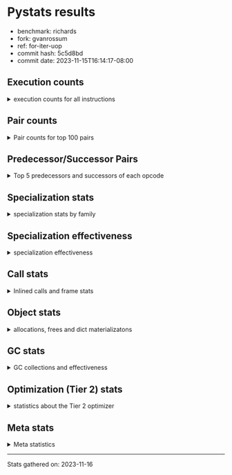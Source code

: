 
# Pystats results

- benchmark: richards
- fork: gvanrossum
- ref: for-iter-uop
- commit hash: 5c5d8bd
- commit date: 2023-11-15T16:14:17-08:00

## Execution counts

<details>
<summary> execution counts for all instructions </summary>

|Name | Count | Self | Cumulative | Miss ratio | 
|---|---:|---:|---:|---:|
| LOAD_FAST | 370,571,360 | 22.5% | 22.5% |  |
| LOAD_ATTR_INSTANCE_VALUE | 161,655,260 | 9.8% | 32.3% | 38.7% |
| TO_BOOL_BOOL | 137,415,860 | 8.3% | 40.6% |  |
| POP_JUMP_IF_FALSE | 104,074,240 | 6.3% | 46.9% |  |
| LOAD_ATTR_METHOD_WITH_VALUES | 77,723,800 | 4.7% | 51.6% | 49.0% |
| CALL_PY_EXACT_ARGS | 77,139,140 | 4.7% | 56.3% | 9.1% |
| RESUME_CHECK | 77,011,340 | 4.7% | 61.0% | 0.0% |
| RETURN_VALUE | 77,010,280 | 4.7% | 65.7% |  |
| STORE_FAST | 66,786,160 | 4.1% | 69.7% |  |
| STORE_ATTR_INSTANCE_VALUE | 59,610,960 | 3.6% | 73.3% | 14.5% |
| LOAD_GLOBAL_MODULE | 59,454,360 | 3.6% | 76.9% |  |
| COPY | 59,438,320 | 3.6% | 80.5% |  |
| LOAD_CONST | 55,962,800 | 3.4% | 83.9% |  |
| POP_TOP | 42,997,680 | 2.6% | 86.5% |  |
| POP_JUMP_IF_NOT_NONE | 30,754,880 | 1.9% | 88.4% |  |
| POP_JUMP_IF_TRUE | 27,586,400 | 1.7% | 90.1% |  |
| POP_JUMP_IF_NONE | 22,455,200 | 1.4% | 91.4% |  |
| LOAD_FAST_LOAD_FAST | 20,469,920 | 1.2% | 92.7% |  |
| UNARY_NOT | 19,888,560 | 1.2% | 93.9% |  |
| JUMP_BACKWARD | 18,549,440 | 1.1% | 95.0% |  |
| COMPARE_OP_INT | 14,132,820 | 0.9% | 95.9% |  |
| JUMP_FORWARD | 10,812,160 | 0.7% | 96.5% |  |
| LOAD_GLOBAL_BUILTIN | 10,526,520 | 0.6% | 97.2% |  |
| CALL_ISINSTANCE | 10,526,320 | 0.6% | 97.8% |  |
| BINARY_OP_ADD_INT | 9,673,340 | 0.6% | 98.4% |  |
| SWAP | 9,097,280 | 0.6% | 98.9% |  |
| BINARY_SUBSCR_LIST_INT | 6,807,160 | 0.4% | 99.3% |  |
| BINARY_OP | 4,001,820 | 0.2% | 99.6% |  |
| BINARY_OP_SUBTRACT_INT | 3,089,240 | 0.2% | 99.8% |  |
| FOR_ITER_RANGE | 1,862,100 | 0.1% | 99.9% |  |
| STORE_SUBSCR_LIST_INT | 1,490,200 | 0.1% | 100.0% |  |
| GET_ITER | 372,560 | 0.0% | 100.0% |  |
| RETURN_CONST | 5,440 | 0.0% | 100.0% |  |
| LOAD_ATTR | 4,840 | 0.0% | 100.0% |  |
| STORE_ATTR | 4,560 | 0.0% | 100.0% |  |
| EXIT_INIT_CHECK | 3,640 | 0.0% | 100.0% |  |
| CALL_ALLOC_AND_ENTER_INIT | 3,640 | 0.0% | 100.0% |  |
| LOAD_GLOBAL | 3,520 | 0.0% | 100.0% |  |
| CALL | 3,380 | 0.0% | 100.0% |  |
| BUILD_LIST | 1,280 | 0.0% | 100.0% |  |
| RESUME | 740 | 0.0% | 100.0% | 2.7% |
| INTERPRETER_EXIT | 680 | 0.0% | 100.0% |  |
| TO_BOOL | 600 | 0.0% | 100.0% |  |
| PUSH_NULL | 480 | 0.0% | 100.0% |  |
| EXTENDED_ARG | 480 | 0.0% | 100.0% |  |
| COMPARE_OP | 440 | 0.0% | 100.0% |  |
| CALL_BUILTIN_CLASS | 200 | 0.0% | 100.0% |  |
| LOAD_DEREF | 160 | 0.0% | 100.0% |  |
| FOR_ITER | 120 | 0.0% | 100.0% |  |
| LOAD_ATTR_MODULE | 120 | 0.0% | 100.0% |  |
| BINARY_SUBSCR | 80 | 0.0% | 100.0% |  |
| NOP | 80 | 0.0% | 100.0% |  |
| STORE_SUBSCR | 80 | 0.0% | 100.0% |  |
| CALL_FUNCTION_EX | 80 | 0.0% | 100.0% |  |
| COPY_FREE_VARS | 80 | 0.0% | 100.0% |  |
| BINARY_OP_SUBTRACT_FLOAT | 60 | 0.0% | 100.0% |  |


</details>

## Pair counts

<details>
<summary> Pair counts for top 100 pairs </summary>

|Pair | Count | Self | Cumulative | 
|---|---:|---:|---:|
| LOAD_FAST LOAD_ATTR_INSTANCE_VALUE | 135,528,360 | 8.2% | 8.2% |
| TO_BOOL_BOOL POP_JUMP_IF_FALSE | 89,941,040 | 5.5% | 13.7% |
| CALL_PY_EXACT_ARGS RESUME_CHECK | 77,006,820 | 4.7% | 18.3% |
| LOAD_FAST LOAD_ATTR_METHOD_WITH_VALUES | 77,004,440 | 4.7% | 23.0% |
| RESUME_CHECK LOAD_FAST | 59,540,660 | 3.6% | 26.6% |
| POP_JUMP_IF_FALSE LOAD_FAST | 51,598,400 | 3.1% | 29.8% |
| COPY TO_BOOL_BOOL | 50,340,880 | 3.1% | 32.8% |
| LOAD_ATTR_METHOD_WITH_VALUES CALL_PY_EXACT_ARGS | 47,043,040 | 2.9% | 35.7% |
| LOAD_FAST STORE_ATTR_INSTANCE_VALUE | 44,128,080 | 2.7% | 38.3% |
| STORE_FAST LOAD_FAST | 44,032,960 | 2.7% | 41.0% |
| STORE_ATTR_INSTANCE_VALUE LOAD_FAST | 41,762,620 | 2.5% | 43.5% |
| POP_TOP LOAD_FAST | 38,903,040 | 2.4% | 45.9% |
| LOAD_ATTR_INSTANCE_VALUE COPY | 34,172,420 | 2.1% | 48.0% |
| LOAD_CONST LOAD_FAST | 29,191,840 | 1.8% | 49.7% |
| LOAD_GLOBAL_MODULE TO_BOOL_BOOL | 29,073,640 | 1.8% | 51.5% |
| RETURN_VALUE TO_BOOL_BOOL | 27,586,320 | 1.7% | 53.2% |
| TO_BOOL_BOOL POP_JUMP_IF_TRUE | 27,586,300 | 1.7% | 54.8% |
| POP_JUMP_IF_NOT_NONE LOAD_FAST | 25,419,040 | 1.5% | 56.4% |
| RETURN_VALUE RETURN_VALUE | 24,772,160 | 1.5% | 57.9% |
| LOAD_ATTR_INSTANCE_VALUE STORE_FAST | 24,749,900 | 1.5% | 59.4% |
| LOAD_FAST POP_JUMP_IF_NOT_NONE | 23,315,520 | 1.4% | 60.8% |
| LOAD_FAST POP_JUMP_IF_NONE | 22,455,200 | 1.4% | 62.2% |
| LOAD_ATTR_INSTANCE_VALUE LOAD_FAST | 21,558,820 | 1.3% | 63.5% |
| LOAD_FAST RETURN_VALUE | 21,297,360 | 1.3% | 64.8% |
| POP_JUMP_IF_FALSE POP_TOP | 19,888,560 | 1.2% | 66.0% |
| TO_BOOL_BOOL UNARY_NOT | 19,888,520 | 1.2% | 67.2% |
| LOAD_ATTR_INSTANCE_VALUE TO_BOOL_BOOL | 19,888,480 | 1.2% | 68.4% |
| LOAD_ATTR_INSTANCE_VALUE CALL_PY_EXACT_ARGS | 17,463,800 | 1.1% | 69.4% |
| POP_JUMP_IF_NONE JUMP_BACKWARD | 17,059,840 | 1.0% | 70.5% |
| JUMP_BACKWARD LOAD_GLOBAL_MODULE | 17,059,820 | 1.0% | 71.5% |
| UNARY_NOT COPY | 16,168,560 | 1.0% | 72.5% |
| POP_JUMP_IF_TRUE POP_TOP | 16,168,560 | 1.0% | 73.5% |
| RETURN_VALUE STORE_FAST | 15,846,720 | 1.0% | 74.4% |
| STORE_ATTR_INSTANCE_VALUE LOAD_CONST | 15,387,440 | 0.9% | 75.4% |
| LOAD_ATTR_INSTANCE_VALUE LOAD_CONST | 14,585,220 | 0.9% | 76.3% |
| LOAD_ATTR_METHOD_WITH_VALUES LOAD_FAST_LOAD_FAST | 14,245,720 | 0.9% | 77.1% |
| COMPARE_OP_INT POP_JUMP_IF_FALSE | 14,132,820 | 0.9% | 78.0% |
| LOAD_ATTR_METHOD_WITH_VALUES LOAD_FAST | 14,116,900 | 0.9% | 78.8% |
| LOAD_FAST LOAD_GLOBAL_MODULE | 13,778,720 | 0.8% | 79.7% |
| POP_JUMP_IF_FALSE RETURN_VALUE | 13,392,480 | 0.8% | 80.5% |
| LOAD_ATTR_INSTANCE_VALUE RETURN_VALUE | 12,933,060 | 0.8% | 81.3% |
| POP_JUMP_IF_FALSE LOAD_GLOBAL_MODULE | 12,330,840 | 0.7% | 82.0% |
| LOAD_FAST STORE_FAST | 12,201,120 | 0.7% | 82.8% |
| RESUME_CHECK LOAD_CONST | 10,660,440 | 0.6% | 83.4% |
| JUMP_FORWARD LOAD_FAST | 10,625,920 | 0.6% | 84.0% |
| LOAD_GLOBAL_BUILTIN LOAD_FAST | 10,526,520 | 0.6% | 84.7% |
| POP_JUMP_IF_TRUE LOAD_FAST | 10,526,400 | 0.6% | 85.3% |
| LOAD_FAST_LOAD_FAST LOAD_ATTR_INSTANCE_VALUE | 10,526,360 | 0.6% | 86.0% |
| STORE_FAST LOAD_GLOBAL_BUILTIN | 10,526,240 | 0.6% | 86.6% |
| CALL_ISINSTANCE TO_BOOL_BOOL | 10,526,240 | 0.6% | 87.2% |
| LOAD_GLOBAL_MODULE CALL_ISINSTANCE | 10,526,240 | 0.6% | 87.9% |
| COPY LOAD_ATTR_INSTANCE_VALUE | 9,097,080 | 0.6% | 88.4% |
| SWAP STORE_ATTR_INSTANCE_VALUE | 9,097,080 | 0.6% | 89.0% |
| LOAD_CONST BINARY_OP_ADD_INT | 8,184,000 | 0.5% | 89.5% |
| LOAD_ATTR_INSTANCE_VALUE POP_JUMP_IF_NOT_NONE | 7,439,320 | 0.5% | 89.9% |
| LOAD_FAST CALL_PY_EXACT_ARGS | 7,179,240 | 0.4% | 90.4% |
| RETURN_VALUE POP_TOP | 6,939,080 | 0.4% | 90.8% |
| POP_JUMP_IF_FALSE LOAD_CONST | 6,863,520 | 0.4% | 91.2% |
| RESUME_CHECK LOAD_GLOBAL_MODULE | 6,808,640 | 0.4% | 91.6% |
| LOAD_FAST BINARY_SUBSCR_LIST_INT | 6,807,120 | 0.4% | 92.0% |
| LOAD_CONST STORE_FAST | 6,806,560 | 0.4% | 92.4% |
| STORE_FAST JUMP_FORWARD | 6,719,840 | 0.4% | 92.8% |
| BINARY_OP_ADD_INT SWAP | 6,696,100 | 0.4% | 93.2% |
| LOAD_FAST_LOAD_FAST STORE_ATTR_INSTANCE_VALUE | 6,220,160 | 0.4% | 93.6% |
| LOAD_GLOBAL_MODULE COMPARE_OP_INT | 5,482,120 | 0.3% | 94.0% |
| LOAD_GLOBAL_MODULE LOAD_ATTR_INSTANCE_VALUE | 5,321,360 | 0.3% | 94.3% |
| BINARY_SUBSCR_LIST_INT STORE_FAST | 5,319,180 | 0.3% | 94.6% |
| LOAD_GLOBAL_MODULE COPY | 5,206,840 | 0.3% | 94.9% |
| LOAD_CONST COMPARE_OP_INT | 4,689,280 | 0.3% | 95.2% |
| POP_TOP JUMP_FORWARD | 4,092,320 | 0.2% | 95.5% |
| LOAD_CONST BINARY_OP | 3,998,640 | 0.2% | 95.7% |
| LOAD_ATTR_INSTANCE_VALUE COMPARE_OP_INT | 3,961,200 | 0.2% | 95.9% |
| LOAD_FAST COPY | 3,890,400 | 0.2% | 96.2% |
| POP_JUMP_IF_NOT_NONE LOAD_FAST_LOAD_FAST | 3,848,800 | 0.2% | 96.4% |
| POP_JUMP_IF_NONE LOAD_FAST | 3,774,720 | 0.2% | 96.6% |
| STORE_FAST LOAD_GLOBAL_MODULE | 3,720,400 | 0.2% | 96.9% |
| LOAD_FAST_LOAD_FAST CALL_PY_EXACT_ARGS | 3,720,120 | 0.2% | 97.1% |
| UNARY_NOT RETURN_VALUE | 3,720,000 | 0.2% | 97.3% |
| LOAD_CONST BINARY_OP_SUBTRACT_INT | 3,089,200 | 0.2% | 97.5% |
| BINARY_OP LOAD_CONST | 2,398,580 | 0.1% | 97.6% |
| LOAD_ATTR_INSTANCE_VALUE LOAD_GLOBAL_MODULE | 2,232,560 | 0.1% | 97.8% |
| STORE_ATTR_INSTANCE_VALUE LOAD_GLOBAL_MODULE | 1,916,820 | 0.1% | 97.9% |
| RETURN_VALUE LOAD_FAST | 1,863,200 | 0.1% | 98.0% |
| POP_JUMP_IF_NONE LOAD_FAST_LOAD_FAST | 1,620,320 | 0.1% | 98.1% |
| STORE_FAST LOAD_CONST | 1,600,000 | 0.1% | 98.2% |
| BINARY_OP_SUBTRACT_INT SWAP | 1,599,980 | 0.1% | 98.3% |
| LOAD_GLOBAL_MODULE CALL_PY_EXACT_ARGS | 1,599,880 | 0.1% | 98.4% |
| LOAD_ATTR_METHOD_WITH_VALUES LOAD_GLOBAL_MODULE | 1,599,760 | 0.1% | 98.5% |
| LOAD_FAST STORE_SUBSCR_LIST_INT | 1,490,160 | 0.1% | 98.6% |
| LOAD_GLOBAL_MODULE LOAD_FAST | 1,490,100 | 0.1% | 98.7% |
| FOR_ITER_RANGE STORE_FAST | 1,489,540 | 0.1% | 98.8% |
| JUMP_BACKWARD FOR_ITER_RANGE | 1,489,400 | 0.1% | 98.9% |
| BINARY_OP_ADD_INT LOAD_CONST | 1,489,260 | 0.1% | 98.9% |
| BINARY_OP_SUBTRACT_INT LOAD_FAST | 1,489,260 | 0.1% | 99.0% |
| STORE_SUBSCR_LIST_INT JUMP_BACKWARD | 1,489,260 | 0.1% | 99.1% |
| LOAD_ATTR_INSTANCE_VALUE BINARY_OP_ADD_INT | 1,489,240 | 0.1% | 99.2% |
| LOAD_FAST LOAD_CONST | 1,488,240 | 0.1% | 99.3% |
| BINARY_OP_ADD_INT LOAD_FAST | 1,487,980 | 0.1% | 99.4% |
| BINARY_SUBSCR_LIST_INT LOAD_FAST | 1,487,980 | 0.1% | 99.5% |
| POP_JUMP_IF_NOT_NONE LOAD_CONST | 1,487,040 | 0.1% | 99.6% |


</details>

## Predecessor/Successor Pairs

<details>
<summary> Top 5 predecessors and successors of each opcode </summary>

### CACHE

<details>
<summary> Successors and predecessors for CACHE </summary>

|Successors | Count | Percentage | 
|---|---:|---:|
| RESUME_CHECK | 460 | 67.6% |
| RESUME | 220 | 32.4% |


</details>

### BINARY_SUBSCR

<details>
<summary> Successors and predecessors for BINARY_SUBSCR </summary>

|Predecessors | Count | Percentage | 
|---|---:|---:|
| LOAD_FAST | 80 | 100.0% |

|Successors | Count | Percentage | 
|---|---:|---:|
| BINARY_SUBSCR_LIST_INT | 40 | 50.0% |
| LOAD_FAST | 20 | 25.0% |
| STORE_FAST | 20 | 25.0% |


</details>

### EXIT_INIT_CHECK

<details>
<summary> Successors and predecessors for EXIT_INIT_CHECK </summary>

|Predecessors | Count | Percentage | 
|---|---:|---:|
| RETURN_CONST | 3,640 | 100.0% |

|Successors | Count | Percentage | 
|---|---:|---:|
| RETURN_VALUE | 3,640 | 100.0% |


</details>

### GET_ITER

<details>
<summary> Successors and predecessors for GET_ITER </summary>

|Predecessors | Count | Percentage | 
|---|---:|---:|
| LOAD_GLOBAL_MODULE | 372,300 | 99.9% |
| CALL_BUILTIN_CLASS | 140 | 0.0% |
| LOAD_FAST | 80 | 0.0% |
| CALL | 20 | 0.0% |
| LOAD_GLOBAL | 20 | 0.0% |

|Successors | Count | Percentage | 
|---|---:|---:|
| FOR_ITER_RANGE | 372,360 | 99.9% |
| EXTENDED_ARG | 160 | 0.0% |
| FOR_ITER | 40 | 0.0% |


</details>

### INTERPRETER_EXIT

<details>
<summary> Successors and predecessors for INTERPRETER_EXIT </summary>

|Predecessors | Count | Percentage | 
|---|---:|---:|
| RETURN_CONST | 680 | 100.0% |


</details>

### NOP

<details>
<summary> Successors and predecessors for NOP </summary>

|Predecessors | Count | Percentage | 
|---|---:|---:|
| POP_TOP | 80 | 100.0% |

|Successors | Count | Percentage | 
|---|---:|---:|
| LOAD_DEREF | 80 | 100.0% |


</details>

### POP_TOP

<details>
<summary> Successors and predecessors for POP_TOP </summary>

|Predecessors | Count | Percentage | 
|---|---:|---:|
| POP_JUMP_IF_FALSE | 19,888,560 | 46.3% |
| POP_JUMP_IF_TRUE | 16,168,560 | 37.6% |
| RETURN_VALUE | 6,939,080 | 16.1% |
| RETURN_CONST | 1,120 | 0.0% |
| CALL | 360 | 0.0% |

|Successors | Count | Percentage | 
|---|---:|---:|
| LOAD_FAST | 38,903,040 | 90.5% |
| JUMP_FORWARD | 4,092,320 | 9.5% |
| RETURN_CONST | 960 | 0.0% |
| LOAD_GLOBAL_MODULE | 720 | 0.0% |
| LOAD_GLOBAL | 240 | 0.0% |


</details>

### PUSH_NULL

<details>
<summary> Successors and predecessors for PUSH_NULL </summary>

|Predecessors | Count | Percentage | 
|---|---:|---:|
| LOAD_FAST | 320 | 66.7% |
| LOAD_DEREF | 80 | 16.7% |
| LOAD_ATTR_MODULE | 60 | 12.5% |
| LOAD_ATTR | 20 | 4.2% |

|Successors | Count | Percentage | 
|---|---:|---:|
| CALL | 400 | 83.3% |
| LOAD_FAST | 80 | 16.7% |


</details>

### RETURN_VALUE

<details>
<summary> Successors and predecessors for RETURN_VALUE </summary>

|Predecessors | Count | Percentage | 
|---|---:|---:|
| RETURN_VALUE | 24,772,160 | 32.2% |
| LOAD_FAST | 21,297,360 | 27.7% |
| POP_JUMP_IF_FALSE | 13,392,480 | 17.4% |
| LOAD_ATTR_INSTANCE_VALUE | 12,933,060 | 16.8% |
| UNARY_NOT | 3,720,000 | 4.8% |

|Successors | Count | Percentage | 
|---|---:|---:|
| TO_BOOL_BOOL | 27,586,320 | 35.8% |
| RETURN_VALUE | 24,772,160 | 32.2% |
| STORE_FAST | 15,846,720 | 20.6% |
| POP_TOP | 6,939,080 | 9.0% |
| LOAD_FAST | 1,863,200 | 2.4% |


</details>

### STORE_SUBSCR

<details>
<summary> Successors and predecessors for STORE_SUBSCR </summary>

|Predecessors | Count | Percentage | 
|---|---:|---:|
| LOAD_FAST | 80 | 100.0% |

|Successors | Count | Percentage | 
|---|---:|---:|
| STORE_SUBSCR_LIST_INT | 40 | 50.0% |
| JUMP_BACKWARD | 20 | 25.0% |
| RETURN_CONST | 20 | 25.0% |


</details>

### TO_BOOL

<details>
<summary> Successors and predecessors for TO_BOOL </summary>

|Predecessors | Count | Percentage | 
|---|---:|---:|
| COPY | 160 | 26.7% |
| RETURN_VALUE | 80 | 13.3% |
| CALL | 80 | 13.3% |
| CALL_ISINSTANCE | 80 | 13.3% |
| LOAD_GLOBAL | 60 | 10.0% |

|Successors | Count | Percentage | 
|---|---:|---:|
| TO_BOOL_BOOL | 300 | 50.0% |
| POP_JUMP_IF_FALSE | 160 | 26.7% |
| POP_JUMP_IF_TRUE | 100 | 16.7% |
| UNARY_NOT | 40 | 6.7% |


</details>

### UNARY_NOT

<details>
<summary> Successors and predecessors for UNARY_NOT </summary>

|Predecessors | Count | Percentage | 
|---|---:|---:|
| TO_BOOL_BOOL | 19,888,520 | 100.0% |
| TO_BOOL | 40 | 0.0% |

|Successors | Count | Percentage | 
|---|---:|---:|
| COPY | 16,168,560 | 81.3% |
| RETURN_VALUE | 3,720,000 | 18.7% |


</details>

### BINARY_OP

<details>
<summary> Successors and predecessors for BINARY_OP </summary>

|Predecessors | Count | Percentage | 
|---|---:|---:|
| LOAD_CONST | 3,998,640 | 99.9% |
| BINARY_OP | 1,820 | 0.0% |
| LOAD_GLOBAL_MODULE | 1,260 | 0.0% |
| LOAD_FAST | 40 | 0.0% |
| LOAD_ATTR | 20 | 0.0% |

|Successors | Count | Percentage | 
|---|---:|---:|
| LOAD_CONST | 2,398,580 | 59.9% |
| SWAP | 801,200 | 20.0% |
| LOAD_FAST | 800,040 | 20.0% |
| BINARY_OP | 1,820 | 0.0% |
| BINARY_OP_ADD_INT | 100 | 0.0% |


</details>

### BUILD_LIST

<details>
<summary> Successors and predecessors for BUILD_LIST </summary>

|Predecessors | Count | Percentage | 
|---|---:|---:|
| LOAD_CONST | 1,280 | 100.0% |

|Successors | Count | Percentage | 
|---|---:|---:|
| LOAD_GLOBAL_MODULE | 1,240 | 96.9% |
| LOAD_GLOBAL | 40 | 3.1% |


</details>

### CALL

<details>
<summary> Successors and predecessors for CALL </summary>

|Predecessors | Count | Percentage | 
|---|---:|---:|
| LOAD_GLOBAL | 540 | 16.0% |
| LOAD_GLOBAL_MODULE | 540 | 16.0% |
| LOAD_ATTR | 500 | 14.8% |
| PUSH_NULL | 400 | 11.8% |
| LOAD_ATTR_METHOD_WITH_VALUES | 400 | 11.8% |

|Successors | Count | Percentage | 
|---|---:|---:|
| CALL_PY_EXACT_ARGS | 800 | 23.7% |
| CALL_ALLOC_AND_ENTER_INIT | 520 | 15.4% |
| RESUME | 440 | 13.0% |
| POP_TOP | 360 | 10.7% |
| RESUME_CHECK | 360 | 10.7% |


</details>

### CALL_FUNCTION_EX

<details>
<summary> Successors and predecessors for CALL_FUNCTION_EX </summary>

|Predecessors | Count | Percentage | 
|---|---:|---:|
| LOAD_FAST | 80 | 100.0% |

|Successors | Count | Percentage | 
|---|---:|---:|
| COPY_FREE_VARS | 80 | 100.0% |


</details>

### COMPARE_OP

<details>
<summary> Successors and predecessors for COMPARE_OP </summary>

|Predecessors | Count | Percentage | 
|---|---:|---:|
| LOAD_CONST | 240 | 54.5% |
| LOAD_GLOBAL | 60 | 13.6% |
| LOAD_GLOBAL_MODULE | 60 | 13.6% |
| LOAD_ATTR | 40 | 9.1% |
| LOAD_ATTR_INSTANCE_VALUE | 40 | 9.1% |

|Successors | Count | Percentage | 
|---|---:|---:|
| POP_JUMP_IF_FALSE | 220 | 50.0% |
| COMPARE_OP_INT | 220 | 50.0% |


</details>

### COPY

<details>
<summary> Successors and predecessors for COPY </summary>

|Predecessors | Count | Percentage | 
|---|---:|---:|
| LOAD_ATTR_INSTANCE_VALUE | 34,172,420 | 57.5% |
| UNARY_NOT | 16,168,560 | 27.2% |
| LOAD_GLOBAL_MODULE | 5,206,840 | 8.8% |
| LOAD_FAST | 3,890,400 | 6.5% |
| LOAD_ATTR | 60 | 0.0% |

|Successors | Count | Percentage | 
|---|---:|---:|
| TO_BOOL_BOOL | 50,340,880 | 84.7% |
| LOAD_ATTR_INSTANCE_VALUE | 9,097,080 | 15.3% |
| LOAD_ATTR | 200 | 0.0% |
| TO_BOOL | 160 | 0.0% |


</details>

### COPY_FREE_VARS

<details>
<summary> Successors and predecessors for COPY_FREE_VARS </summary>

|Predecessors | Count | Percentage | 
|---|---:|---:|
| CALL_FUNCTION_EX | 80 | 100.0% |

|Successors | Count | Percentage | 
|---|---:|---:|
| RESUME_CHECK | 60 | 75.0% |
| RESUME | 20 | 25.0% |


</details>

### EXTENDED_ARG

<details>
<summary> Successors and predecessors for EXTENDED_ARG </summary>

|Predecessors | Count | Percentage | 
|---|---:|---:|
| GET_ITER | 160 | 33.3% |
| JUMP_BACKWARD | 160 | 33.3% |
| POP_JUMP_IF_FALSE | 160 | 33.3% |

|Successors | Count | Percentage | 
|---|---:|---:|
| FOR_ITER_RANGE | 280 | 58.3% |
| JUMP_BACKWARD | 160 | 33.3% |
| FOR_ITER | 40 | 8.3% |


</details>

### FOR_ITER

<details>
<summary> Successors and predecessors for FOR_ITER </summary>

|Predecessors | Count | Percentage | 
|---|---:|---:|
| GET_ITER | 40 | 33.3% |
| EXTENDED_ARG | 40 | 33.3% |
| JUMP_BACKWARD | 40 | 33.3% |

|Successors | Count | Percentage | 
|---|---:|---:|
| STORE_FAST | 60 | 50.0% |
| FOR_ITER_RANGE | 60 | 50.0% |


</details>

### JUMP_BACKWARD

<details>
<summary> Successors and predecessors for JUMP_BACKWARD </summary>

|Predecessors | Count | Percentage | 
|---|---:|---:|
| POP_JUMP_IF_NONE | 17,059,840 | 92.0% |
| STORE_SUBSCR_LIST_INT | 1,489,260 | 8.0% |
| POP_TOP | 160 | 0.0% |
| EXTENDED_ARG | 160 | 0.0% |
| STORE_SUBSCR | 20 | 0.0% |

|Successors | Count | Percentage | 
|---|---:|---:|
| LOAD_GLOBAL_MODULE | 17,059,820 | 92.0% |
| FOR_ITER_RANGE | 1,489,400 | 8.0% |
| EXTENDED_ARG | 160 | 0.0% |
| FOR_ITER | 40 | 0.0% |
| LOAD_GLOBAL | 20 | 0.0% |


</details>

### JUMP_FORWARD

<details>
<summary> Successors and predecessors for JUMP_FORWARD </summary>

|Predecessors | Count | Percentage | 
|---|---:|---:|
| STORE_FAST | 6,719,840 | 62.2% |
| POP_TOP | 4,092,320 | 37.8% |

|Successors | Count | Percentage | 
|---|---:|---:|
| LOAD_FAST | 10,625,920 | 98.3% |
| LOAD_FAST_LOAD_FAST | 186,240 | 1.7% |


</details>

### LOAD_ATTR

<details>
<summary> Successors and predecessors for LOAD_ATTR </summary>

|Predecessors | Count | Percentage | 
|---|---:|---:|
| LOAD_FAST | 2,880 | 59.5% |
| LOAD_GLOBAL_MODULE | 1,040 | 21.5% |
| LOAD_GLOBAL | 240 | 5.0% |
| COPY | 200 | 4.1% |
| LOAD_ATTR | 200 | 4.1% |

|Successors | Count | Percentage | 
|---|---:|---:|
| LOAD_ATTR_INSTANCE_VALUE | 1,100 | 22.7% |
| LOAD_FAST_LOAD_FAST | 1,000 | 20.7% |
| LOAD_ATTR_METHOD_WITH_VALUES | 700 | 14.5% |
| CALL | 500 | 10.3% |
| LOAD_FAST | 440 | 9.1% |


</details>

### LOAD_CONST

<details>
<summary> Successors and predecessors for LOAD_CONST </summary>

|Predecessors | Count | Percentage | 
|---|---:|---:|
| STORE_ATTR_INSTANCE_VALUE | 15,387,440 | 27.5% |
| LOAD_ATTR_INSTANCE_VALUE | 14,585,220 | 26.1% |
| RESUME_CHECK | 10,660,440 | 19.0% |
| POP_JUMP_IF_FALSE | 6,863,520 | 12.3% |
| BINARY_OP | 2,398,580 | 4.3% |

|Successors | Count | Percentage | 
|---|---:|---:|
| LOAD_FAST | 29,191,840 | 52.2% |
| BINARY_OP_ADD_INT | 8,184,000 | 14.6% |
| STORE_FAST | 6,806,560 | 12.2% |
| COMPARE_OP_INT | 4,689,280 | 8.4% |
| BINARY_OP | 3,998,640 | 7.1% |


</details>

### LOAD_DEREF

<details>
<summary> Successors and predecessors for LOAD_DEREF </summary>

|Predecessors | Count | Percentage | 
|---|---:|---:|
| NOP | 80 | 50.0% |
| STORE_FAST | 80 | 50.0% |

|Successors | Count | Percentage | 
|---|---:|---:|
| PUSH_NULL | 80 | 50.0% |
| STORE_FAST | 80 | 50.0% |


</details>

### LOAD_FAST

<details>
<summary> Successors and predecessors for LOAD_FAST </summary>

|Predecessors | Count | Percentage | 
|---|---:|---:|
| RESUME_CHECK | 59,540,660 | 16.1% |
| POP_JUMP_IF_FALSE | 51,598,400 | 13.9% |
| STORE_FAST | 44,032,960 | 11.9% |
| STORE_ATTR_INSTANCE_VALUE | 41,762,620 | 11.3% |
| POP_TOP | 38,903,040 | 10.5% |

|Successors | Count | Percentage | 
|---|---:|---:|
| LOAD_ATTR_INSTANCE_VALUE | 135,528,360 | 36.6% |
| LOAD_ATTR_METHOD_WITH_VALUES | 77,004,440 | 20.8% |
| STORE_ATTR_INSTANCE_VALUE | 44,128,080 | 11.9% |
| POP_JUMP_IF_NOT_NONE | 23,315,520 | 6.3% |
| POP_JUMP_IF_NONE | 22,455,200 | 6.1% |


</details>

### LOAD_FAST_LOAD_FAST

<details>
<summary> Successors and predecessors for LOAD_FAST_LOAD_FAST </summary>

|Predecessors | Count | Percentage | 
|---|---:|---:|
| LOAD_ATTR_METHOD_WITH_VALUES | 14,245,720 | 69.6% |
| POP_JUMP_IF_NOT_NONE | 3,848,800 | 18.8% |
| POP_JUMP_IF_NONE | 1,620,320 | 7.9% |
| STORE_ATTR_INSTANCE_VALUE | 377,780 | 1.8% |
| JUMP_FORWARD | 186,240 | 0.9% |

|Successors | Count | Percentage | 
|---|---:|---:|
| LOAD_ATTR_INSTANCE_VALUE | 10,526,360 | 51.4% |
| STORE_ATTR_INSTANCE_VALUE | 6,220,160 | 30.4% |
| CALL_PY_EXACT_ARGS | 3,720,120 | 18.2% |
| LOAD_FAST_LOAD_FAST | 1,600 | 0.0% |
| STORE_ATTR | 1,280 | 0.0% |


</details>

### LOAD_GLOBAL

<details>
<summary> Successors and predecessors for LOAD_GLOBAL </summary>

|Predecessors | Count | Percentage | 
|---|---:|---:|
| LOAD_FAST | 640 | 18.2% |
| STORE_FAST | 560 | 15.9% |
| RETURN_VALUE | 280 | 8.0% |
| LOAD_CONST | 280 | 8.0% |
| POP_TOP | 240 | 6.8% |

|Successors | Count | Percentage | 
|---|---:|---:|
| LOAD_GLOBAL_MODULE | 1,640 | 46.6% |
| CALL | 540 | 15.3% |
| LOAD_FAST | 260 | 7.4% |
| LOAD_ATTR | 240 | 6.8% |
| LOAD_GLOBAL | 240 | 6.8% |


</details>

### POP_JUMP_IF_FALSE

<details>
<summary> Successors and predecessors for POP_JUMP_IF_FALSE </summary>

|Predecessors | Count | Percentage | 
|---|---:|---:|
| TO_BOOL_BOOL | 89,941,040 | 86.4% |
| COMPARE_OP_INT | 14,132,820 | 13.6% |
| COMPARE_OP | 220 | 0.0% |
| TO_BOOL | 160 | 0.0% |

|Successors | Count | Percentage | 
|---|---:|---:|
| LOAD_FAST | 51,598,400 | 49.6% |
| POP_TOP | 19,888,560 | 19.1% |
| RETURN_VALUE | 13,392,480 | 12.9% |
| LOAD_GLOBAL_MODULE | 12,330,840 | 11.8% |
| LOAD_CONST | 6,863,520 | 6.6% |


</details>

### POP_JUMP_IF_NONE

<details>
<summary> Successors and predecessors for POP_JUMP_IF_NONE </summary>

|Predecessors | Count | Percentage | 
|---|---:|---:|
| LOAD_FAST | 22,455,200 | 100.0% |

|Successors | Count | Percentage | 
|---|---:|---:|
| JUMP_BACKWARD | 17,059,840 | 76.0% |
| LOAD_FAST | 3,774,720 | 16.8% |
| LOAD_FAST_LOAD_FAST | 1,620,320 | 7.2% |
| RETURN_CONST | 160 | 0.0% |
| LOAD_GLOBAL_MODULE | 140 | 0.0% |


</details>

### POP_JUMP_IF_NOT_NONE

<details>
<summary> Successors and predecessors for POP_JUMP_IF_NOT_NONE </summary>

|Predecessors | Count | Percentage | 
|---|---:|---:|
| LOAD_FAST | 23,315,520 | 75.8% |
| LOAD_ATTR_INSTANCE_VALUE | 7,439,320 | 24.2% |
| LOAD_ATTR | 40 | 0.0% |

|Successors | Count | Percentage | 
|---|---:|---:|
| LOAD_FAST | 25,419,040 | 82.7% |
| LOAD_FAST_LOAD_FAST | 3,848,800 | 12.5% |
| LOAD_CONST | 1,487,040 | 4.8% |


</details>

### POP_JUMP_IF_TRUE

<details>
<summary> Successors and predecessors for POP_JUMP_IF_TRUE </summary>

|Predecessors | Count | Percentage | 
|---|---:|---:|
| TO_BOOL_BOOL | 27,586,300 | 100.0% |
| TO_BOOL | 100 | 0.0% |

|Successors | Count | Percentage | 
|---|---:|---:|
| POP_TOP | 16,168,560 | 58.6% |
| LOAD_FAST | 10,526,400 | 38.2% |
| RETURN_VALUE | 891,440 | 3.2% |


</details>

### RETURN_CONST

<details>
<summary> Successors and predecessors for RETURN_CONST </summary>

|Predecessors | Count | Percentage | 
|---|---:|---:|
| STORE_ATTR_INSTANCE_VALUE | 3,080 | 56.6% |
| POP_TOP | 960 | 17.6% |
| STORE_SUBSCR_LIST_INT | 940 | 17.3% |
| POP_JUMP_IF_NONE | 160 | 2.9% |
| FOR_ITER_RANGE | 160 | 2.9% |

|Successors | Count | Percentage | 
|---|---:|---:|
| EXIT_INIT_CHECK | 3,640 | 66.9% |
| POP_TOP | 1,120 | 20.6% |
| INTERPRETER_EXIT | 680 | 12.5% |


</details>

### STORE_ATTR

<details>
<summary> Successors and predecessors for STORE_ATTR </summary>

|Predecessors | Count | Percentage | 
|---|---:|---:|
| LOAD_FAST | 2,640 | 57.9% |
| LOAD_FAST_LOAD_FAST | 1,280 | 28.1% |
| STORE_ATTR | 320 | 7.0% |
| SWAP | 200 | 4.4% |
| LOAD_GLOBAL | 60 | 1.3% |

|Successors | Count | Percentage | 
|---|---:|---:|
| LOAD_FAST | 1,380 | 30.3% |
| STORE_ATTR_INSTANCE_VALUE | 1,320 | 28.9% |
| LOAD_FAST_LOAD_FAST | 940 | 20.6% |
| LOAD_CONST | 400 | 8.8% |
| STORE_ATTR | 320 | 7.0% |


</details>

### STORE_FAST

<details>
<summary> Successors and predecessors for STORE_FAST </summary>

|Predecessors | Count | Percentage | 
|---|---:|---:|
| LOAD_ATTR_INSTANCE_VALUE | 24,749,900 | 37.1% |
| RETURN_VALUE | 15,846,720 | 23.7% |
| LOAD_FAST | 12,201,120 | 18.3% |
| LOAD_CONST | 6,806,560 | 10.2% |
| BINARY_SUBSCR_LIST_INT | 5,319,180 | 8.0% |

|Successors | Count | Percentage | 
|---|---:|---:|
| LOAD_FAST | 44,032,960 | 65.9% |
| LOAD_GLOBAL_BUILTIN | 10,526,240 | 15.8% |
| JUMP_FORWARD | 6,719,840 | 10.1% |
| LOAD_GLOBAL_MODULE | 3,720,400 | 5.6% |
| LOAD_CONST | 1,600,000 | 2.4% |


</details>

### SWAP

<details>
<summary> Successors and predecessors for SWAP </summary>

|Predecessors | Count | Percentage | 
|---|---:|---:|
| BINARY_OP_ADD_INT | 6,696,100 | 73.6% |
| BINARY_OP_SUBTRACT_INT | 1,599,980 | 17.6% |
| BINARY_OP | 801,200 | 8.8% |

|Successors | Count | Percentage | 
|---|---:|---:|
| STORE_ATTR_INSTANCE_VALUE | 9,097,080 | 100.0% |
| STORE_ATTR | 200 | 0.0% |


</details>

### RESUME

<details>
<summary> Successors and predecessors for RESUME </summary>

|Predecessors | Count | Percentage | 
|---|---:|---:|
| CALL | 440 | 59.5% |
| CACHE | 220 | 29.7% |
| CALL_PY_EXACT_ARGS | 60 | 8.1% |
| COPY_FREE_VARS | 20 | 2.7% |

|Successors | Count | Percentage | 
|---|---:|---:|
| LOAD_FAST | 300 | 40.5% |
| LOAD_GLOBAL | 220 | 29.7% |
| LOAD_CONST | 200 | 27.0% |
| LOAD_FAST_LOAD_FAST | 20 | 2.7% |


</details>

### BINARY_OP_ADD_INT

<details>
<summary> Successors and predecessors for BINARY_OP_ADD_INT </summary>

|Predecessors | Count | Percentage | 
|---|---:|---:|
| LOAD_CONST | 8,184,000 | 84.6% |
| LOAD_ATTR_INSTANCE_VALUE | 1,489,240 | 15.4% |
| BINARY_OP | 100 | 0.0% |

|Successors | Count | Percentage | 
|---|---:|---:|
| SWAP | 6,696,100 | 69.2% |
| LOAD_CONST | 1,489,260 | 15.4% |
| LOAD_FAST | 1,487,980 | 15.4% |


</details>

### BINARY_OP_SUBTRACT_FLOAT

<details>
<summary> Successors and predecessors for BINARY_OP_SUBTRACT_FLOAT </summary>

|Predecessors | Count | Percentage | 
|---|---:|---:|
| LOAD_FAST | 40 | 66.7% |
| BINARY_OP | 20 | 33.3% |

|Successors | Count | Percentage | 
|---|---:|---:|
| STORE_FAST | 60 | 100.0% |


</details>

### BINARY_OP_SUBTRACT_INT

<details>
<summary> Successors and predecessors for BINARY_OP_SUBTRACT_INT </summary>

|Predecessors | Count | Percentage | 
|---|---:|---:|
| LOAD_CONST | 3,089,200 | 100.0% |
| BINARY_OP | 40 | 0.0% |

|Successors | Count | Percentage | 
|---|---:|---:|
| SWAP | 1,599,980 | 51.8% |
| LOAD_FAST | 1,489,260 | 48.2% |


</details>

### BINARY_SUBSCR_LIST_INT

<details>
<summary> Successors and predecessors for BINARY_SUBSCR_LIST_INT </summary>

|Predecessors | Count | Percentage | 
|---|---:|---:|
| LOAD_FAST | 6,807,120 | 100.0% |
| BINARY_SUBSCR | 40 | 0.0% |

|Successors | Count | Percentage | 
|---|---:|---:|
| STORE_FAST | 5,319,180 | 78.1% |
| LOAD_FAST | 1,487,980 | 21.9% |


</details>

### CALL_ALLOC_AND_ENTER_INIT

<details>
<summary> Successors and predecessors for CALL_ALLOC_AND_ENTER_INIT </summary>

|Predecessors | Count | Percentage | 
|---|---:|---:|
| LOAD_GLOBAL_MODULE | 2,400 | 65.9% |
| RETURN_VALUE | 720 | 19.8% |
| CALL | 520 | 14.3% |

|Successors | Count | Percentage | 
|---|---:|---:|
| RESUME_CHECK | 3,640 | 100.0% |


</details>

### CALL_BUILTIN_CLASS

<details>
<summary> Successors and predecessors for CALL_BUILTIN_CLASS </summary>

|Predecessors | Count | Percentage | 
|---|---:|---:|
| LOAD_FAST | 160 | 80.0% |
| CALL | 40 | 20.0% |

|Successors | Count | Percentage | 
|---|---:|---:|
| GET_ITER | 140 | 70.0% |
| STORE_FAST | 60 | 30.0% |


</details>

### CALL_ISINSTANCE

<details>
<summary> Successors and predecessors for CALL_ISINSTANCE </summary>

|Predecessors | Count | Percentage | 
|---|---:|---:|
| LOAD_GLOBAL_MODULE | 10,526,240 | 100.0% |
| CALL | 80 | 0.0% |

|Successors | Count | Percentage | 
|---|---:|---:|
| TO_BOOL_BOOL | 10,526,240 | 100.0% |
| TO_BOOL | 80 | 0.0% |


</details>

### CALL_PY_EXACT_ARGS

<details>
<summary> Successors and predecessors for CALL_PY_EXACT_ARGS </summary>

|Predecessors | Count | Percentage | 
|---|---:|---:|
| LOAD_ATTR_METHOD_WITH_VALUES | 47,043,040 | 61.0% |
| LOAD_ATTR_INSTANCE_VALUE | 17,463,800 | 22.6% |
| LOAD_FAST | 7,179,240 | 9.3% |
| LOAD_FAST_LOAD_FAST | 3,720,120 | 4.8% |
| LOAD_GLOBAL_MODULE | 1,599,880 | 2.1% |

|Successors | Count | Percentage | 
|---|---:|---:|
| RESUME_CHECK | 77,006,820 | 99.8% |
| CALL_PY_EXACT_ARGS | 132,260 | 0.2% |
| RESUME | 60 | 0.0% |


</details>

### COMPARE_OP_INT

<details>
<summary> Successors and predecessors for COMPARE_OP_INT </summary>

|Predecessors | Count | Percentage | 
|---|---:|---:|
| LOAD_GLOBAL_MODULE | 5,482,120 | 38.8% |
| LOAD_CONST | 4,689,280 | 33.2% |
| LOAD_ATTR_INSTANCE_VALUE | 3,961,200 | 28.0% |
| COMPARE_OP | 220 | 0.0% |

|Successors | Count | Percentage | 
|---|---:|---:|
| POP_JUMP_IF_FALSE | 14,132,820 | 100.0% |


</details>

### FOR_ITER_RANGE

<details>
<summary> Successors and predecessors for FOR_ITER_RANGE </summary>

|Predecessors | Count | Percentage | 
|---|---:|---:|
| JUMP_BACKWARD | 1,489,400 | 80.0% |
| GET_ITER | 372,360 | 20.0% |
| EXTENDED_ARG | 280 | 0.0% |
| FOR_ITER | 60 | 0.0% |

|Successors | Count | Percentage | 
|---|---:|---:|
| STORE_FAST | 1,489,540 | 80.0% |
| LOAD_FAST | 372,400 | 20.0% |
| RETURN_CONST | 160 | 0.0% |


</details>

### LOAD_ATTR_INSTANCE_VALUE

<details>
<summary> Successors and predecessors for LOAD_ATTR_INSTANCE_VALUE </summary>

|Predecessors | Count | Percentage | 
|---|---:|---:|
| LOAD_FAST | 135,528,360 | 83.8% |
| LOAD_FAST_LOAD_FAST | 10,526,360 | 6.5% |
| COPY | 9,097,080 | 5.6% |
| LOAD_GLOBAL_MODULE | 5,321,360 | 3.3% |
| LOAD_ATTR_INSTANCE_VALUE | 1,181,000 | 0.7% |

|Successors | Count | Percentage | 
|---|---:|---:|
| COPY | 34,172,420 | 21.1% |
| STORE_FAST | 24,749,900 | 15.3% |
| LOAD_FAST | 21,558,820 | 13.3% |
| TO_BOOL_BOOL | 19,888,480 | 12.3% |
| CALL_PY_EXACT_ARGS | 17,463,800 | 10.8% |


</details>

### LOAD_ATTR_METHOD_WITH_VALUES

<details>
<summary> Successors and predecessors for LOAD_ATTR_METHOD_WITH_VALUES </summary>

|Predecessors | Count | Percentage | 
|---|---:|---:|
| LOAD_FAST | 77,004,440 | 99.1% |
| LOAD_ATTR_METHOD_WITH_VALUES | 717,940 | 0.9% |
| RETURN_VALUE | 720 | 0.0% |
| LOAD_ATTR | 700 | 0.0% |

|Successors | Count | Percentage | 
|---|---:|---:|
| CALL_PY_EXACT_ARGS | 47,043,040 | 60.5% |
| LOAD_FAST_LOAD_FAST | 14,245,720 | 18.3% |
| LOAD_FAST | 14,116,900 | 18.2% |
| LOAD_GLOBAL_MODULE | 1,599,760 | 2.1% |
| LOAD_ATTR_METHOD_WITH_VALUES | 717,940 | 0.9% |


</details>

### LOAD_ATTR_MODULE

<details>
<summary> Successors and predecessors for LOAD_ATTR_MODULE </summary>

|Predecessors | Count | Percentage | 
|---|---:|---:|
| LOAD_GLOBAL_MODULE | 80 | 66.7% |
| LOAD_ATTR | 40 | 33.3% |

|Successors | Count | Percentage | 
|---|---:|---:|
| PUSH_NULL | 60 | 50.0% |
| STORE_FAST | 60 | 50.0% |


</details>

### LOAD_GLOBAL_BUILTIN

<details>
<summary> Successors and predecessors for LOAD_GLOBAL_BUILTIN </summary>

|Predecessors | Count | Percentage | 
|---|---:|---:|
| STORE_FAST | 10,526,240 | 100.0% |
| LOAD_GLOBAL | 120 | 0.0% |
| RESUME_CHECK | 120 | 0.0% |
| POP_JUMP_IF_FALSE | 40 | 0.0% |

|Successors | Count | Percentage | 
|---|---:|---:|
| LOAD_FAST | 10,526,520 | 100.0% |


</details>

### LOAD_GLOBAL_MODULE

<details>
<summary> Successors and predecessors for LOAD_GLOBAL_MODULE </summary>

|Predecessors | Count | Percentage | 
|---|---:|---:|
| JUMP_BACKWARD | 17,059,820 | 28.7% |
| LOAD_FAST | 13,778,720 | 23.2% |
| POP_JUMP_IF_FALSE | 12,330,840 | 20.7% |
| RESUME_CHECK | 6,808,640 | 11.5% |
| STORE_FAST | 3,720,400 | 6.3% |

|Successors | Count | Percentage | 
|---|---:|---:|
| TO_BOOL_BOOL | 29,073,640 | 48.9% |
| CALL_ISINSTANCE | 10,526,240 | 17.7% |
| COMPARE_OP_INT | 5,482,120 | 9.2% |
| LOAD_ATTR_INSTANCE_VALUE | 5,321,360 | 9.0% |
| COPY | 5,206,840 | 8.8% |


</details>

### RESUME_CHECK

<details>
<summary> Successors and predecessors for RESUME_CHECK </summary>

|Predecessors | Count | Percentage | 
|---|---:|---:|
| CALL_PY_EXACT_ARGS | 77,006,820 | 100.0% |
| CALL_ALLOC_AND_ENTER_INIT | 3,640 | 0.0% |
| CACHE | 460 | 0.0% |
| CALL | 360 | 0.0% |
| COPY_FREE_VARS | 60 | 0.0% |

|Successors | Count | Percentage | 
|---|---:|---:|
| LOAD_FAST | 59,540,660 | 77.3% |
| LOAD_CONST | 10,660,440 | 13.8% |
| LOAD_GLOBAL_MODULE | 6,808,640 | 8.8% |
| LOAD_FAST_LOAD_FAST | 1,260 | 0.0% |
| LOAD_GLOBAL | 220 | 0.0% |


</details>

### STORE_ATTR_INSTANCE_VALUE

<details>
<summary> Successors and predecessors for STORE_ATTR_INSTANCE_VALUE </summary>

|Predecessors | Count | Percentage | 
|---|---:|---:|
| LOAD_FAST | 44,128,080 | 74.0% |
| SWAP | 9,097,080 | 15.3% |
| LOAD_FAST_LOAD_FAST | 6,220,160 | 10.4% |
| STORE_ATTR_INSTANCE_VALUE | 163,160 | 0.3% |
| STORE_ATTR | 1,320 | 0.0% |

|Successors | Count | Percentage | 
|---|---:|---:|
| LOAD_FAST | 41,762,620 | 70.1% |
| LOAD_CONST | 15,387,440 | 25.8% |
| LOAD_GLOBAL_MODULE | 1,916,820 | 3.2% |
| LOAD_FAST_LOAD_FAST | 377,780 | 0.6% |
| STORE_ATTR_INSTANCE_VALUE | 163,160 | 0.3% |


</details>

### STORE_SUBSCR_LIST_INT

<details>
<summary> Successors and predecessors for STORE_SUBSCR_LIST_INT </summary>

|Predecessors | Count | Percentage | 
|---|---:|---:|
| LOAD_FAST | 1,490,160 | 100.0% |
| STORE_SUBSCR | 40 | 0.0% |

|Successors | Count | Percentage | 
|---|---:|---:|
| JUMP_BACKWARD | 1,489,260 | 99.9% |
| RETURN_CONST | 940 | 0.1% |


</details>

### TO_BOOL_BOOL

<details>
<summary> Successors and predecessors for TO_BOOL_BOOL </summary>

|Predecessors | Count | Percentage | 
|---|---:|---:|
| COPY | 50,340,880 | 36.6% |
| LOAD_GLOBAL_MODULE | 29,073,640 | 21.2% |
| RETURN_VALUE | 27,586,320 | 20.1% |
| LOAD_ATTR_INSTANCE_VALUE | 19,888,480 | 14.5% |
| CALL_ISINSTANCE | 10,526,240 | 7.7% |

|Successors | Count | Percentage | 
|---|---:|---:|
| POP_JUMP_IF_FALSE | 89,941,040 | 65.5% |
| POP_JUMP_IF_TRUE | 27,586,300 | 20.1% |
| UNARY_NOT | 19,888,520 | 14.5% |


</details>


</details>

## Specialization stats

<details>
<summary> specialization stats by family </summary>

### BINARY_OP

<details>
<summary> specialization stats for BINARY_OP family </summary>

|Kind | Count | Ratio | 
|---|---:|---:|
|     deferred | 3,999,840 | 23.9% |
|          hit | 12,762,640 | 76.1% |

| | Count | Ratio | 
|---|---:|---:|
| Success | 160 | 8.1% |
| Failure | 1,820 | 91.9% |

|Failure kind | Count | Ratio | 
|---|---:|---:|
| floor divide | 760 | 41.8% |
| and int | 580 | 31.9% |
| xor | 380 | 20.9% |
| multiply different types | 100 | 5.5% |


</details>

### BINARY_SUBSCR

<details>
<summary> specialization stats for BINARY_SUBSCR family </summary>

|Kind | Count | Ratio | 
|---|---:|---:|
|     deferred | 40 | 0.0% |
|          hit | 6,807,160 | 100.0% |

| | Count | Ratio | 
|---|---:|---:|
| Success | 40 | 100.0% |
| Failure | 0 | 0.0% |


</details>

### CALL

<details>
<summary> specialization stats for CALL family </summary>

|Kind | Count | Ratio | 
|---|---:|---:|
|     deferred | 368,934,881,474,190,901,900 | 420,809,403,196,287.5% |
|          hit | 80,659,060 | 92.0% |
|         miss | 7,010,240 | 8.0% |

| | Count | Ratio | 
|---|---:|---:|
| Success | 133,700 | 99.9% |
| Failure | 100 | 0.1% |

|Failure kind | Count | Ratio | 
|---|---:|---:|
| cfunc noargs | 60 | 60.0% |
| other | 40 | 40.0% |


</details>

### COMPARE_OP

<details>
<summary> specialization stats for COMPARE_OP family </summary>

|Kind | Count | Ratio | 
|---|---:|---:|
|     deferred | 220 | 0.0% |
|          hit | 14,132,820 | 100.0% |

| | Count | Ratio | 
|---|---:|---:|
| Success | 220 | 100.0% |
| Failure | 0 | 0.0% |


</details>

### FOR_ITER

<details>
<summary> specialization stats for FOR_ITER family </summary>

|Kind | Count | Ratio | 
|---|---:|---:|
|     deferred | 60 | 0.0% |
|          hit | 1,862,100 | 100.0% |

| | Count | Ratio | 
|---|---:|---:|
| Success | 60 | 100.0% |
| Failure | 0 | 0.0% |


</details>

### LOAD_ATTR

<details>
<summary> specialization stats for LOAD_ATTR family </summary>

|Kind | Count | Ratio | 
|---|---:|---:|
|     deferred | 368,934,881,474,189,136,180 | 154,118,425,062,035.9% |
|          hit | 138,723,340 | 58.0% |
|         miss | 100,655,840 | 42.0% |

| | Count | Ratio | 
|---|---:|---:|
| Success | 1,900,780 | 100.0% |
| Failure | 200 | 0.0% |

|Failure kind | Count | Ratio | 
|---|---:|---:|
| metaclass attribute | 200 | 100.0% |


</details>

### LOAD_GLOBAL

<details>
<summary> specialization stats for LOAD_GLOBAL family </summary>

|Kind | Count | Ratio | 
|---|---:|---:|
|     deferred | 1,760 | 0.0% |
|          hit | 69,980,880 | 100.0% |

| | Count | Ratio | 
|---|---:|---:|
| Success | 1,760 | 100.0% |
| Failure | 0 | 0.0% |


</details>

### POP_JUMP_IF_FALSE

<details>
<summary> specialization stats for POP_JUMP_IF_FALSE family </summary>


</details>

### POP_JUMP_IF_NONE

<details>
<summary> specialization stats for POP_JUMP_IF_NONE family </summary>


</details>

### POP_JUMP_IF_NOT_NONE

<details>
<summary> specialization stats for POP_JUMP_IF_NOT_NONE family </summary>


</details>

### POP_JUMP_IF_TRUE

<details>
<summary> specialization stats for POP_JUMP_IF_TRUE family </summary>


</details>

### STORE_ATTR

<details>
<summary> specialization stats for STORE_ATTR family </summary>

|Kind | Count | Ratio | 
|---|---:|---:|
|     deferred | 368,934,881,474,190,872,080 | 618,857,105,455,409.8% |
|          hit | 50,953,560 | 85.5% |
|         miss | 8,657,400 | 14.5% |

| | Count | Ratio | 
|---|---:|---:|
| Success | 164,480 | 99.8% |
| Failure | 320 | 0.2% |

|Failure kind | Count | Ratio | 
|---|---:|---:|
| not in keys | 320 | 100.0% |


</details>

### STORE_SUBSCR

<details>
<summary> specialization stats for STORE_SUBSCR family </summary>

|Kind | Count | Ratio | 
|---|---:|---:|
|     deferred | 40 | 0.0% |
|          hit | 1,490,200 | 100.0% |

| | Count | Ratio | 
|---|---:|---:|
| Success | 40 | 100.0% |
| Failure | 0 | 0.0% |


</details>

### TO_BOOL

<details>
<summary> specialization stats for TO_BOOL family </summary>

|Kind | Count | Ratio | 
|---|---:|---:|
|     deferred | 300 | 0.0% |
|          hit | 137,415,860 | 100.0% |

| | Count | Ratio | 
|---|---:|---:|
| Success | 300 | 100.0% |
| Failure | 0 | 0.0% |


</details>


</details>

## Specialization effectiveness

<details>
<summary> specialization effectiveness </summary>

|Instructions | Count | Ratio | 
|---|---:|---:|
| Basic | 751,969,660 | 45.6% |
| Not specialized | 188,890,160 | 11.5% |
| Specialized hits | 591,798,940 | 35.9% |
| Specialized misses | 116,323,500 | 7.1% |

### Deferred by instruction

<details>
<summary> deferred by instruction </summary>

|Name | Count | Ratio | 
|---|---:|---:|
| CALL | 368,934,881,474,190,901,900 | 33.3% |
| STORE_ATTR | 368,934,881,474,190,872,080 | 33.3% |
| LOAD_ATTR | 368,934,881,474,189,136,180 | 33.3% |
| BINARY_OP | 3,999,840 | 0.0% |
| LOAD_GLOBAL | 1,760 | 0.0% |
| TO_BOOL | 300 | 0.0% |
| COMPARE_OP | 220 | 0.0% |
| FOR_ITER | 60 | 0.0% |
| BINARY_SUBSCR | 40 | 0.0% |
| STORE_SUBSCR | 40 | 0.0% |


</details>

### Misses by instruction

<details>
<summary> misses by instruction </summary>

|Name | Count | Ratio | 
|---|---:|---:|
| LOAD_ATTR_INSTANCE_VALUE | 62,601,460 | 53.8% |
| LOAD_ATTR_METHOD_WITH_VALUES | 38,054,380 | 32.7% |
| STORE_ATTR_INSTANCE_VALUE | 8,657,400 | 7.4% |
| CALL_PY_EXACT_ARGS | 7,010,240 | 6.0% |
| RESUME | 20 | 0.0% |
| RESUME_CHECK | 20 | 0.0% |
| CACHE | 0 | 0.0% |
| EXIT_INIT_CHECK | 0 | 0.0% |
| GET_ITER | 0 | 0.0% |
| INTERPRETER_EXIT | 0 | 0.0% |


</details>


</details>

## Call stats

<details>
<summary> Inlined calls and frame stats </summary>

| | Count | Ratio | 
|---|---:|---:|
| Calls to PyEval_EvalDefault | 680 | 0.0% |
| Calls to Python functions inlined | 77,011,400 | 100.0% |
| Calls via PyEval_EvalFrame (total) | 680 | 0.0% |
| Calls via PyEval_EvalFrame (vector) | 680 | 0.0% |
| Calls via PyEval_EvalFrame (generator) | 0 | 0.0% |
| Calls via PyEval_EvalFrame (legacy) | 0 | 0.0% |
| Calls via PyEval_EvalFrame (function vectorcall) | 680 | 0.0% |
| Calls via PyEval_EvalFrame (build class) | 0 | 0.0% |
| Calls via PyEval_EvalFrame (slot) | 0 | 0.0% |
| Calls via PyEval_EvalFrame (function ex) | 80 | 0.0% |
| Calls via PyEval_EvalFrame (api) | 0 | 0.0% |
| Calls via PyEval_EvalFrame (method) | 0 | 0.0% |
| Frame objects created | 0 | 0.0% |
| Frames pushed | 70,136,180 | 91.1% |


</details>

## Object stats

<details>
<summary> allocations, frees and dict materializatons </summary>

| | Count | Ratio | 
|---|---:|---:|
| Allocations from freelist | 2,620 | 0.0% |
| Frees to freelist | 2,300 |  |
| Allocations | 9,450,480 | 100.0% |
| Allocations to 512 bytes | 9,450,480 | 100.0% |
| Allocations to 4 kbytes | 0 | 0.0% |
| Allocations over 4 kbytes | 0 | 0.0% |
| Frees | 9,444,827 |  |
| New values | 520 |  |
| Interpreter increfs | 591,234,660 | 89.7% |
| Interpreter decrefs | 653,772,620 | 97.8% |
| Increfs | 67,739,722 | 10.3% |
| Decrefs | 14,643,390 | 2.2% |
| Materialize dict (on request) | 0 | 0.0% |
| Materialize dict (new key) | 0 | 0.0% |
| Materialize dict (too big) | 0 | 0.0% |
| Materialize dict (str subclass) | 0 | 0.0% |
| Dematerialize dict | 0 | 0.0% |
| Method cache hits | 105,333,826 |  |
| Method cache misses | 3,987,614 |  |
| Method cache collisions | 3,986,758 |  |
| Method cache dunder hits | 2,930 |  |
| Method cache dunder misses | 230 |  |


</details>

## GC stats

<details>
<summary> GC collections and effectiveness </summary>

|Generation | Collections | Objects collected | Object visits | 
|---:|---:|---:|---:|
| 0 | 20 | 1,920 | 144,960 |
| 1 | 0 | 0 | 0 |
| 2 | 0 | 0 | 0 |


</details>

## Optimization (Tier 2) stats

<details>
<summary> statistics about the Tier 2 optimizer </summary>

| | Count | Ratio | 
|---|---:|---:|
| Optimization attempts | 0 |  |
| Traces created | 0 |  |
| Trace stack overflow | 0 |  |
| Trace stack underflow | 0 |  |
| Trace too long | 0 |  |
| Trace too short | 0 |  |
| Inner loop found | 0 |  |
| Recursive call | 0 |  |
| Traces executed | 0 |  |
| Uops executed | 0 |  |

### Trace length histogram

<details>
<summary> trace length histogram </summary>

|Range | Count | Ratio | 
|---|---:|---:|
| <= 1 | 0 |  |


</details>

### Optimized trace length histogram

<details>
<summary> optimized trace length histogram </summary>

|Range | Count | Ratio | 
|---|---:|---:|
| <= 1 | 0 |  |


</details>

### Trace run length histogram

<details>
<summary> trace run length histogram </summary>

|Range | Count | Ratio | 
|---|---:|---:|
| <= 1 | 0 |  |


</details>

### Uop execution stats

<details>
<summary> uop execution stats </summary>


</details>

### Unsupported opcodes

<details>
<summary> unsupported opcodes </summary>


</details>


</details>

## Meta stats

<details>
<summary> Meta statistics </summary>

| | Count | 
|---|---:|
| Number of data files | 20 |


</details>

---
Stats gathered on: 2023-11-16
